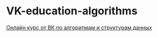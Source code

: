 # VK-education-algorithms
[Онлайн курс от ВК по алгоритмам и структурам данныx](https://education.vk.company/program/245)
